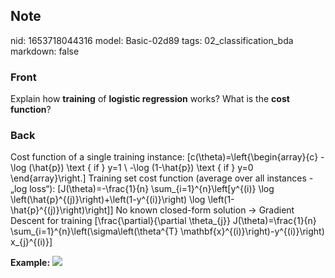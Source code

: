 ## Note
nid: 1653718044316
model: Basic-02d89
tags: 02_classification_bda
markdown: false

### Front
Explain how <b>training</b> of <b>logistic regression</b> works?
What is the <b>cost function</b>?

### Back
Cost function of a single training instance:
\[c(\theta)=\left\{\begin{array}{c}
-\log (\hat{p}) \text { if } y=1 \\
-\log (1-\hat{p}) \text { if } y=0
\end{array}\right.\]
Training set cost function (average over all instances - „log loss“):
\[J(\theta)=-\frac{1}{n} \sum_{i=1}^{n}\left[y^{(i)} \log \left(\hat{p}^{(j)}\right)+\left(1-y^{(i)}\right) \log \left(1-\hat{p}^{(j)}\right)\right]\]
No known closed-form solution -> Gradient Descent for training
\[\frac{\partial}{\partial \theta_{j}} J(\theta)=\frac{1}{n} \sum_{i=1}^{n}\left(\sigma\left(\theta^{T} \mathbf{x}^{(i)}\right)-y^{(i)}\right) x_{j}^{(i)}\]

<b>Example:</b>
<img src="paste-51b0cdd5fba09fc855d1fbbf0e6b250de1033036.jpg">
